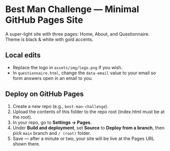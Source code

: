 # Best Man Challenge — Minimal GitHub Pages Site

A super-light site with three pages: Home, About, and Questionnaire. Theme is black & white with gold accents.

## Local edits
- Replace the logo in `assets/img/logo.png` if you wish.
- In `questionnaire.html`, change the `data-email` value to your email so form answers open in an email to you.

## Deploy on GitHub Pages
1. Create a new repo (e.g., `best-man-challenge`).
2. Upload the contents of this folder to the repo root (index.html must be at the root).
3. In your repo, go to **Settings → Pages**.
4. Under **Build and deployment**, set **Source** to **Deploy from a branch**, then pick `main` branch and `/ (root)` folder.
5. Save — after a minute or two, your site will be live at the Pages URL shown there.